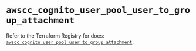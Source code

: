 # `awscc_cognito_user_pool_user_to_group_attachment`

Refer to the Terraform Registry for docs: [`awscc_cognito_user_pool_user_to_group_attachment`](https://registry.terraform.io/providers/hashicorp/awscc/0.70.0/docs/resources/cognito_user_pool_user_to_group_attachment).
